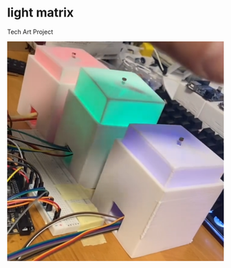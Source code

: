 # light matrix
Tech Art Project

![alt text](https://github.com/comancheace/lightmatrix/blob/main/github_light_matrix.png)

